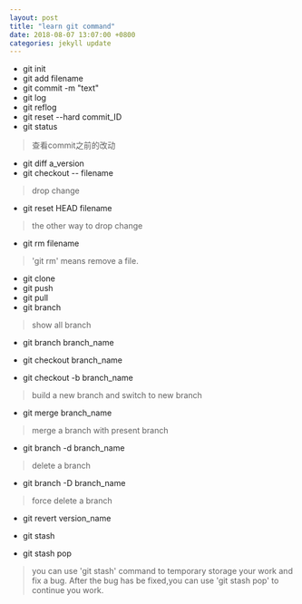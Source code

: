 ```yaml
---
layout: post
title: "learn git command"
date: 2018-08-07 13:07:00 +0800
categories: jekyll update
---
```


* git init
* git add filename
* git commit -m "text"
* git log
* git reflog
* git reset --hard commit_ID
* git status 
> 查看commit之前的改动
* git diff a_version
* git checkout -- filename
> drop change
* git reset HEAD filename
> the other way to drop change
* git rm filename
> 'git rm' means remove a file.
* git clone
* git push
* git pull
* git branch 
> show all branch
* git branch branch_name
* git checkout branch_name

* git checkout -b branch_name 
> build a new branch and switch to new branch
* git merge branch_name
> merge a branch with present branch
* git branch -d branch_name
> delete a branch
* git branch -D branch_name
> force delete a branch 
* git revert version_name

* git stash
* git stash pop
> you can use 'git stash' command to temporary storage your work and fix a bug.
After the bug has be fixed,you can use 'git stash pop' to continue you work.
